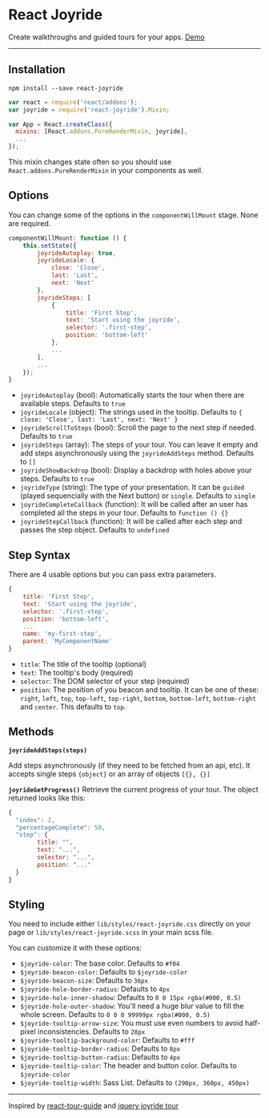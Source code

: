 React Joyride
===

Create walkthroughs and guided tours for your apps. [Demo](http://gilbarbara.github.io/react-joyride/)

---

## Installation

`npm install --save react-joyride`

```javascript
var react = require('react/addons');
var joyride = require('react-joyride').Mixin;

var App = React.createClass({
  mixins: [React.addons.PureRenderMixin, joyride],
  ...
});

```

This mixin changes state often so you should use `React.addons.PureRenderMixin` in your components as well.

## Options

You can change some of the options in the `componentWillMount` stage. None are required.

```javascript
componentWillMount: function () {
	this.setState({
		joyrideAutoplay: true,
		joyrideLocale: {
			close: 'Close',
			last: 'Last',
			next: 'Next'
		},
		joyrideSteps: [
			{
				title: 'First Step',
				text: 'Start using the joyride',
				selector: '.first-step',
				position: 'bottom-left'
			},
			...	
		],
		...
	});
}
```

- `joyrideAutoplay` (bool): Automatically starts the tour when there are available steps. Defaults to `true`
- `joyrideLocale` (object): The strings used in the tooltip. Defaults to `{ close: 'Close', last: 'Last', next: 'Next' }`
- `joyrideScrollToSteps` (bool): Scroll the page to the next step if needed. Defaults to `true`
- `joyrideSteps` (array): The steps of your tour. You can leave it empty and add steps asynchronously using the `joyrideAddSteps` method. Defaults to `[]`
- `joyrideShowBackdrop` (bool): Display a backdrop with holes above your steps. Defaults to `true`
- `joyrideType` (string): The type of your presentation. It can be `guided` (played sequencially with the Next button) or `single`. Defaults to `single`
- `joyrideCompleteCallback` (function): It will be called after an user has completed all the steps in your tour. Defaults to `function () {}`
- `joyrideStepCallback` (function): It will be called after each step and passes the step object. Defaults to `undefined`

## Step Syntax
There are 4 usable options but you can pass extra parameters.

```javascript
{
    title: 'First Step',
    text: 'Start using the joyride',
    selector: '.first-step',
    position: 'bottom-left',
    ...
    name: 'my-first-step',
    parent: 'MyComponentName'
}
```

- `title`: The title of the tooltip (optional)
- `text`: The tooltip's body (required)
- `selector`: The DOM selector of your step (required)
- `position`: The position of you beacon and tooltip. It can be one of these: `right`, `left`, `top`, `top-left`, `top-right`, `bottom`, `bottom-left`, `bottom-right` and `center`. This defaults to `top`.

## Methods

**`joyrideAddSteps(steps)`**

Add steps asynchronously (if they need to be fetched from an api, etc). It accepts single steps `{object}` or an array of objects `[{}, {}]`

**`joyrideGetProgress()`**
Retrieve the current progress of your tour. The object returned looks like this:
```javascript
{
  "index": 2,
  "percentageComplete": 50,
  "step": {
		title: "",
		text: "...",
		selector: "...",
		position: "..."
  }
}
```

## Styling
You need to include either `lib/styles/react-joyride.css` directly on your page  or `lib/styles/react-joyride.scss` in your main scss file.

You can customize it with these options:

- `$joyride-color`: The base color. Defaults to `#f04`
- `$joyride-beacon-color`: Defaults to `$joyride-color`
- `$joyride-beacon-size`: Defaults to `36px`
- `$joyride-hole-border-radius`: Defaults to `4px`
- `$joyride-hole-inner-shadow`: Defaults to `0 0 15px rgba(#000, 0.5)`
- `$joyride-hole-outer-shadow`: You'll need a huge blur value to fill the whole screen. Defaults to `0 0 0 99999px rgba(#000, 0.5)`
- `$joyride-tooltip-arrow-size`: You must use even numbers to avoid half-pixel inconsistencies. Defaults to `28px`
- `$joyride-tooltip-background-color`: Defaults to `#fff`
- `$joyride-tooltip-border-radius`: Defaults to `8px`
- `$joyride-tooltip-button-radius`: Defaults to `4px`
- `$joyride-tooltip-color`: The header and button color. Defaults to `$joyride-color`
- `$joyride-tooltip-width`: Sass List. Defaults to `(290px, 360px, 450px)`

---

Inspired by [react-tour-guide](https://github.com/jakemmarsh/react-tour-guide) and [jquery joyride tour](http://zurb.com/playground/jquery-joyride-feature-tour-plugin)
